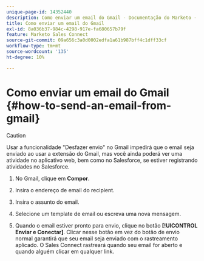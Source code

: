 ```yaml
---
unique-page-id: 14352440
description: Como enviar um email do Gmail - Documentação do Marketo - Documentação do produto
title: Como enviar um email do Gmail
exl-id: 8a036b37-984c-4298-917e-fa680657b79f
feature: Marketo Sales Connect
source-git-commit: 09a656c3a0d0002edfa1a61b987bff4c1dff33cf
workflow-type: tm+mt
source-wordcount: '135'
ht-degree: 10%

---
```


# Como enviar um email do Gmail {#how-to-send-an-email-from-gmail}

>[!CAUTION]
>
>Usar a funcionalidade &quot;Desfazer envio&quot; no Gmail impedirá que o email seja enviado ao usar a extensão do Gmail, mas você ainda poderá ver uma atividade no aplicativo web, bem como no Salesforce, se estiver registrando atividades no Salesforce.

1. No Gmail, clique em **Compor**.

1. Insira o endereço de email do recipient.

1. Insira o assunto do email.

1. Selecione um template de email ou escreva uma nova mensagem.

1. Quando o email estiver pronto para envio, clique no botão **[!UICONTROL Enviar e Conectar]**. Clicar nesse botão em vez do botão de envio normal garantirá que seu email seja enviado com o rastreamento aplicado. O Sales Connect rastreará quando seu email for aberto e quando alguém clicar em qualquer link.
